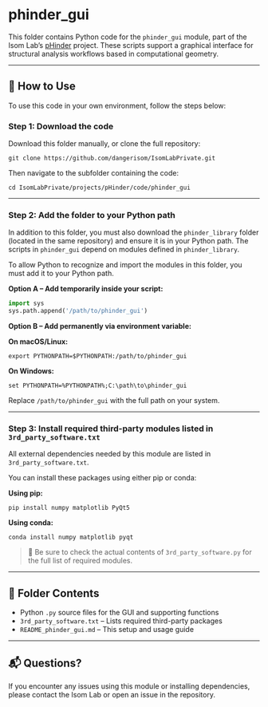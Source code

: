 # phinder_gui

This folder contains Python code for the `phinder_gui` module, part of the Isom Lab’s [pHinder](../../) project. These scripts support a graphical interface for structural analysis workflows based in computational geometry.

---

## 🚀 How to Use

To use this code in your own environment, follow the steps below:

### Step 1: Download the code

Download this folder manually, or clone the full repository:

```
git clone https://github.com/dangerisom/IsomLabPrivate.git
```

Then navigate to the subfolder containing the code:

```
cd IsomLabPrivate/projects/pHinder/code/phinder_gui
```

---

### Step 2: Add the folder to your Python path

In addition to this folder, you must also download the `phinder_library` folder (located in the same repository) and ensure it is in your Python path. The scripts in `phinder_gui` depend on modules defined in `phinder_library`.


To allow Python to recognize and import the modules in this folder, you must add it to your Python path.

**Option A – Add temporarily inside your script:**

```python
import sys
sys.path.append('/path/to/phinder_gui')
```

**Option B – Add permanently via environment variable:**

**On macOS/Linux:**

```
export PYTHONPATH=$PYTHONPATH:/path/to/phinder_gui
```

**On Windows:**

```
set PYTHONPATH=%PYTHONPATH%;C:\path\to\phinder_gui
```

Replace `/path/to/phinder_gui` with the full path on your system.

---

### Step 3: Install required third-party modules listed in `3rd_party_software.txt`

All external dependencies needed by this module are listed in `3rd_party_software.txt`.

You can install these packages using either pip or conda:

**Using pip:**

```
pip install numpy matplotlib PyQt5
```

**Using conda:**

```
conda install numpy matplotlib pyqt
```

> 📎 Be sure to check the actual contents of `3rd_party_software.py` for the full list of required modules.

---

## 📁 Folder Contents

- Python `.py` source files for the GUI and supporting functions  
- `3rd_party_software.txt` – Lists required third-party packages  
- `README_phinder_gui.md` – This setup and usage guide  

---

## 📬 Questions?

If you encounter any issues using this module or installing dependencies, please contact the Isom Lab or open an issue in the repository.
